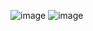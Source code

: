 ![image](https://user-images.githubusercontent.com/89829434/144803365-91f21a4a-264c-4d73-a193-d90efe47b548.png)
![image](https://user-images.githubusercontent.com/89829434/144803564-fa95c146-4fcc-4d0d-94d5-fb335321f51e.png)

